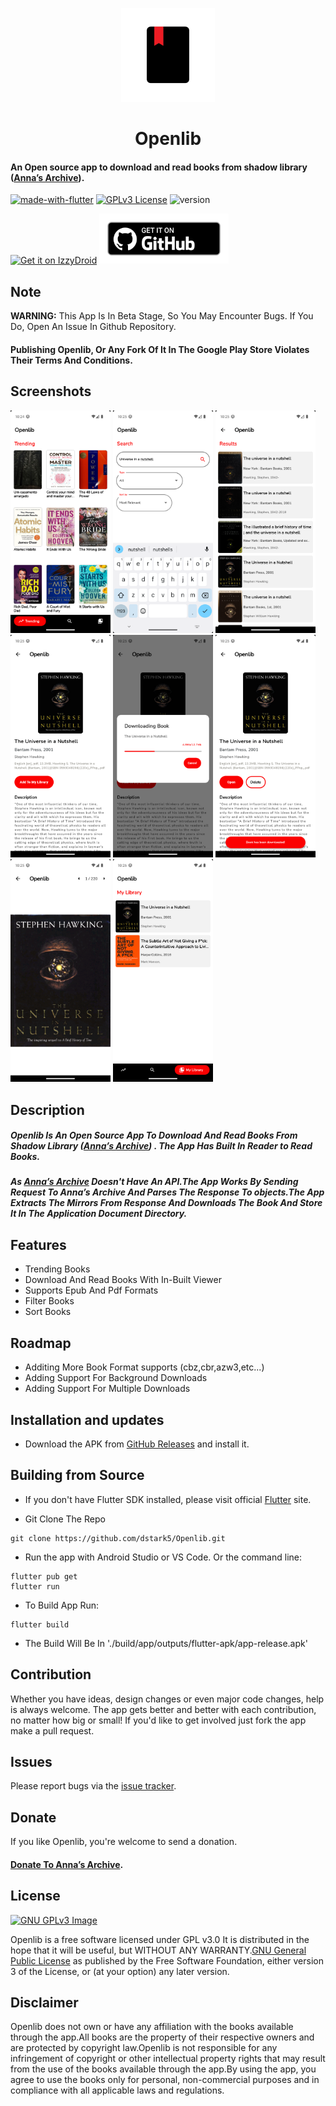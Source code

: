 <p align="center"><img src="assets/icons/appIcon.png" width="150"></p> 
<h1 align="center"><b>Openlib</b></h1>

#### An Open source app to download and read books from shadow library ([Anna’s Archive](https://annas-archive.org/)).

[![made-with-flutter](https://img.shields.io/badge/Made%20with-Flutter-4361ee.svg)](https://flutter.dev/)  [![GPLv3 License](https://img.shields.io/badge/License-GPL%20v3-e63946.svg)](https://opensource.org/licenses/) ![version](https://img.shields.io/badge/version-1.0_beta-06d6a0)

[<img src="https://gitlab.com/IzzyOnDroid/repo/-/raw/master/assets/IzzyOnDroid.png"
     alt="Get it on IzzyDroid"
     height="80">](https://android.izzysoft.de/repo/apk/com.app.openlib) [<img src="github_releases.png"
     alt="Download from GitHub"
     height="80">](https://github.com/dstark5/Openlib/releases)


## Note

**WARNING:** This App Is In Beta Stage, So You May Encounter Bugs. If You Do, Open An Issue In Github Repository.

#### Publishing Openlib, Or Any Fork Of It In The Google Play Store Violates Their Terms And Conditions.


## Screenshots

[<img src="screenshots/Screenshot_1.png" width=160>](screenshots/Screenshot_1.png)
[<img src="screenshots/Screenshot_2.png" width=160>](screenshots/Screenshot_2.png)
[<img src="screenshots/Screenshot_3.png" width=160>](screenshots/Screenshot_3.png)
[<img src="screenshots/Screenshot_4.png" width=160>](screenshots/Screenshot_4.png)
[<img src="screenshots/Screenshot_5.png" width=160>](screenshots/Screenshot_5.png)
[<img src="screenshots/Screenshot_6.png" width=160>](screenshots/Screenshot_6.png)
[<img src="screenshots/Screenshot_7.png" width=160>](screenshots/Screenshot_7.png)
[<img src="screenshots/Screenshot_8.png" width=160>](screenshots/Screenshot_8.png)

## Description
##### Openlib Is An Open Source App To Download And Read Books From Shadow Library ([Anna’s Archive](https://annas-archive.org/)) . The App Has Built In Reader to Read Books.

##### As [Anna’s Archive](https://annas-archive.org/) Doesn't Have An API.The App Works By Sending Request To Anna’s Archive And Parses The Response To objects.The App Extracts The Mirrors From Response And Downloads The Book And Store It In The Application Document Directory.
## Features
-  Trending Books
- Download And Read Books With In-Built Viewer
- Supports Epub And Pdf Formats
- Filter Books
- Sort Books


## Roadmap

- Additing More Book Format supports (cbz,cbr,azw3,etc...)
- Adding Support For Background Downloads
- Adding Support For Multiple Downloads

## Installation and updates
 -  Download the APK from [GitHub Releases](https://github.com/dstark5/Openlib/releases) and install it.

## Building from Source

- If you don't have Flutter SDK installed, please visit official [Flutter](https://flutter.dev) site.

- Git Clone The Repo

```
git clone https://github.com/dstark5/Openlib.git
```

- Run the app with Android Studio or VS Code. Or the command line:

```
flutter pub get
flutter run
```

- To Build App Run:
```
flutter build
```
- The Build Will Be In './build/app/outputs/flutter-apk/app-release.apk'

## Contribution
Whether you have ideas, design changes or even major code changes, help is always welcome. The app gets better and better with each contribution, no matter how big or small! If you'd like to get involved just fork the app make a pull request.

## Issues

Please report bugs via the [issue tracker](https://github.com/dstark5/Openlib/issues).

## Donate
If you like Openlib, you're welcome to send a donation.
#### [Donate To Anna’s Archive](https://annas-archive.org/donate?tier=1).

## License
[![GNU GPLv3 Image](https://www.gnu.org/graphics/gplv3-127x51.png)](https://www.gnu.org/licenses/gpl-3.0.en.html)  

Openlib is a free software licensed under GPL v3.0 It is distributed in the hope that it will be useful, but WITHOUT ANY WARRANTY.[GNU General Public License](https://www.gnu.org/licenses/gpl.html) as published by the Free Software Foundation, either version 3 of the License, or (at your option) any later version.

## Disclaimer

Openlib does not own or have any affiliation with the books available through the app.All books are the property of their respective owners and are protected by copyright law.Openlib is not responsible for any infringement of copyright or other intellectual property rights that may result from the use of the books available through the app.By using the app, you agree to use the books only for personal, non-commercial purposes and in compliance with all applicable laws and regulations.
